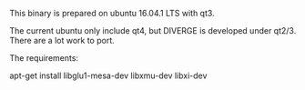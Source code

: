 This binary is prepared on ubuntu 16.04.1 LTS with qt3.

The current ubuntu only include qt4, but DIVERGE is developed under qt2/3. There are a lot work to port.

The requirements:

apt-get install libglu1-mesa-dev libxmu-dev libxi-dev


